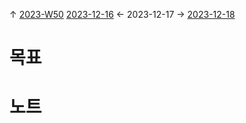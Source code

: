 
↑ [2023-W50](2023-W50.md)
[2023-12-16](2023-12-16.md) ← 2023-12-17 → [2023-12-18](2023-12-18.md)


# 목표



# 노트




